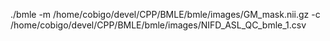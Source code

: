 ./bmle -m /home/cobigo/devel/CPP/BMLE/bmle/images/GM_mask.nii.gz -c /home/cobigo/devel/CPP/BMLE/bmle/images/NIFD_ASL_QC_bmle_1.csv
